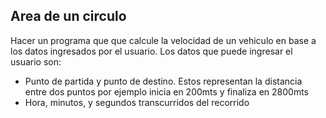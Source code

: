 ## Area de un circulo

Hacer un programa que que calcule la velocidad de un vehiculo en base a los datos ingresados por el usuario. Los datos que puede ingresar el usuario son:

- Punto de partida y punto de destino. Estos representan la distancia entre dos puntos por ejemplo inicia en 200mts y finaliza en 2800mts
- Hora, minutos, y segundos transcurridos del recorrido